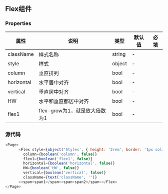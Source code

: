 ## Flex组件
### Properties

| 属性    | 说明 | 类型 | 默认值 | 必填 |
|-------------|------|----------|--------------|------------|
| className   | 样式名称 | string     | -            |            |
| style       | 样式 | object   | -            |          |
| column      | 垂直排列 | bool     | -            |            |
| horizontal  | 水平居中对齐 | bool     | -            |            |
| vertical    | 垂直居中对齐 | bool   | -            |           |
| HW          | 水平和垂直都居中对齐 | bool     | -            |            |
| flex1       | flex-grow为1，就是放大倍数为1 | bool   | -            |          |
### 源代码
```js
<Page>
      <Flex style={object('Styles', { height: '2rem', border: '1px solid red' })}
        column={boolean('column', false)}
        flex1={boolean('flex1', false)}
        horizontal={boolean('horizontal', false)}
        HW={boolean('HW', false)}
        vertical={boolean('vertical', false)}
        className={text('className', '')}
      ><span>span1</span><span>span2</span></Flex>
</Page>
```